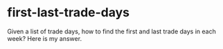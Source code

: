 # first-last-trade-days
Given a list of trade days, how to find the first and last trade days in each week? Here is my answer.
